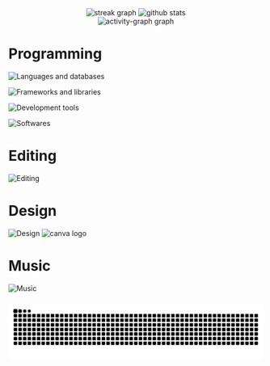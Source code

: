 <div align="center">
  <img src="https://streak-stats.demolab.com?user=Z4ffarani&locale=en&mode=daily&theme=react&hide_border=true&border_radius=10&order=3" height="140" alt="streak graph"  />
  <img src="https://github-readme-stats.vercel.app/api?username=Z4ffarani&show_icons=true&theme=react" height="140" alt="github stats" />
</div>

<div align="center">
  <img src="https://github-readme-activity-graph.vercel.app/graph?username=Z4ffarani&radius=16&theme=react&area=true&order=5&custom_title=Z4ffarani&hide_title=true&hide_border=true" height="242" alt="activity-graph graph"  />
</div>

###

<h1 align="left">Programming</h1>

![Languages and databases](https://skillicons.dev/icons?i=html,css,js,ts,java,python&theme=dark&perline=10)

![Frameworks and libraries](https://skillicons.dev/icons?i=react,next,tailwindcss,spring&theme=dark&perline=10)

![Development tools](https://skillicons.dev/icons?i=git,nodejs,npm&theme=dark&perline=10)

![Softwares](https://skillicons.dev/icons?i=windows,vscode,arduino,postman&theme=dark&perline=10)

###

<h1 align="left">Editing</h1>

![Editing](https://skillicons.dev/icons?i=pr,ae&theme=dark&perline=10)

###

<h1 align="left">Design</h1>

![Design](https://skillicons.dev/icons?i=ai,ps,figma&theme=dark&perline=10)
<img src="https://cdn.simpleicons.org/canva/00C4CC" height="40" alt="canva logo" />

###

<h1 align="left">Music</h1>

![Music](https://skillicons.dev/icons?i=ableton&theme=dark&perline=10)

###

<img src="https://raw.githubusercontent.com/Z4ffarani/Z4ffarani/output/snake.svg" alt="Snake animation" />
